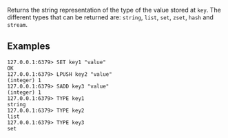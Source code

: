 Returns the string representation of the type of the value stored at `key`.
The different types that can be returned are: `string`, `list`, `set`, `zset`,
`hash` and `stream`.

## Examples

```valkey-cli
127.0.0.1:6379> SET key1 "value"
OK
127.0.0.1:6379> LPUSH key2 "value"
(integer) 1
127.0.0.1:6379> SADD key3 "value"
(integer) 1
127.0.0.1:6379> TYPE key1
string
127.0.0.1:6379> TYPE key2
list
127.0.0.1:6379> TYPE key3
set
```
